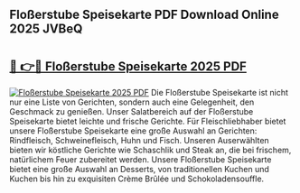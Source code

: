 ## Floßerstube Speisekarte PDF Download Online 2025 JVBeQ

# <h2><a href="http://gcbeqit.nevu.top/?p=Flo%c3%9ferstube+Speisekarte">🔗 👉🔴 Floßerstube Speisekarte 2025 PDF</a></h2>

[![Floßerstube Speisekarte 2025 PDF](https://i.imgur.com/dBaPXMq.png)](http://gcbeqit.nevu.top/?p=Flo%c3%9ferstube+Speisekarte)
Die Floßerstube Speisekarte ist nicht nur eine Liste von Gerichten, sondern auch eine Gelegenheit, den Geschmack zu genießen. Unser Salatbereich auf der Floßerstube Speisekarte bietet leichte und frische Gerichte. Für Fleischliebhaber bietet unsere Floßerstube Speisekarte eine große Auswahl an Gerichten: Rindfleisch, Schweinefleisch, Huhn und Fisch. Unseren Auserwählten bieten wir köstliche Gerichte wie Schaschlik und Steak an, die bei frischem, natürlichem Feuer zubereitet werden. Unsere Floßerstube Speisekarte bietet eine große Auswahl an Desserts, von traditionellen Kuchen und Kuchen bis hin zu exquisiten Crème Brûlée und Schokoladensouffle.
